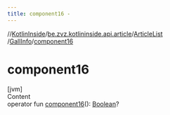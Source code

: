 ```yaml
---
title: component16 -
---
```

//[KotlinInside](../../../index.md)/[be.zvz.kotlininside.api.article](../../index.md)/[ArticleList](../index.md)
/[GallInfo](index.md)/[component16](component16.md)

# component16

[jvm]  
Content  
operator
fun [component16](component16.md)(): [Boolean](https://kotlinlang.org/api/latest/jvm/stdlib/kotlin/-boolean/index.html)?  



